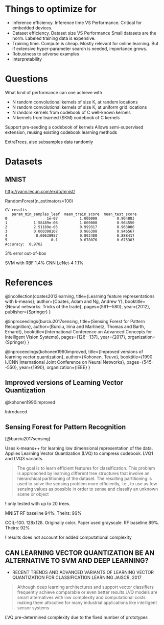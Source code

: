 
# Things to optimize for

- Inference efficiency. Inference time VS Performance.
Critical for embedded devices.
- Dataset efficiency. Dataset size VS Performance
Small datasets are the norm.
Labeled training data is expensive.
- Training time. 
Compute is cheap. Mostly relevant for online learning.
But if extensive hyper-parameter search is needed, importance grows. 
- Robustness to adverse examples
- Interpretability


# Questions

What kind of performance can one achieve with

- N random convolutional kernels of size K, at random locations
- N random convolutional kernels of size K, at uniform grid locations
- N random kernels from codebook of C well-known kernels
- N kernels from learned (SKM) codebook of C kernels


Support pre-seeding a codebook of kernels
Allows semi-supervised extension, reusing existing codebook learning methods


ExtraTrees, also subsamples data randomly

# 

# Datasets

## MNIST
http://yann.lecun.com/exdb/mnist/

RandomForest(n_estimators=100)
```
CV results
   param_min_samples_leaf  mean_train_score  mean_test_score
0                  1e-07          1.000000         0.964883
1            1.58489e-06          1.000000         0.964550
2            2.51189e-05          0.999317         0.963000
3            0.000398107          0.966308         0.946567
4             0.00630957          0.892408         0.888417
5                    0.1          0.678076         0.675383
Accuracy:  0.9702
```
3% error out-of-box

SVM with RBF 1.4%
CNN LeNet-4 1.1%



# References

@incollection{coates2012learning,
  title={Learning feature representations with k-means},
  author={Coates, Adam and Ng, Andrew Y},
  booktitle={Neural networks: Tricks of the trade},
  pages={561--580},
  year={2012},
  publisher={Springer}
}

@inproceedings{burciu2017sensing,
  title={Sensing Forest for Pattern Recognition},
  author={Burciu, Irina and Martinetz, Thomas and Barth, Erhardt},
  booktitle={International Conference on Advanced Concepts for Intelligent Vision Systems},
  pages={126--137},
  year={2017},
  organization={Springer}
}

@inproceedings{kohonen1990improved,
  title={Improved versions of learning vector quantization},
  author={Kohonen, Teuvo},
  booktitle={1990 IJCNN International Joint Conference on Neural Networks},
  pages={545--550},
  year={1990},
  organization={IEEE}
}

## Improved versions of Learning Vector Quantization
@kohonen1990improved

Introduced 

## Sensing Forest for Pattern Recognition
[@burciu2017sensing]

Uses k-means++ for learning low dimensional representation of the data.
Applies Learning Vector Quantization (LVQ) to compress codebook.
LVQ1 and LVQ3 variants.

> The goal is to learn efficient features for classification.
> This problem is approached by learning different tree structures that involve an hierarchical partitioning of the dataset.
> The resulting partitioning is used to solve the sensing problem more efficiently,
> i.e., to use as few sensing values as possible in order to sense and classify an unknown scene or object

! only tested with up to 20 trees.

MNIST
RF baseline 94%. Theirs: 96%

COIL-100. 128x128. Originally color. Paper used grayscale.
RF baseline 89%. Theirs: 92%
 
! results does not account for added computational complexity

## CAN LEARNING VECTOR QUANTIZATION BE AN ALTERNATIVE TO SVM AND DEEP LEARNING?
- RECENT TRENDS AND ADVANCED VARIANTS OF LEARNING VECTOR QUANTIZATION FOR CLASSIFICATION LEARNING
JAISCR, 2017

> Although deep learning architectures and support vector classifiers frequently achieve comparable or even better results
> LVQ models are smart alternatives with low complexity and computational costs making them attractive
> for many industrial applications like intelligent sensor systems

LVQ
pre-determined complexity due to the fixed number of prototypes




